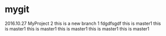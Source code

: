 # mygit
2016.10.27
MyProject
2
this is a new branch
1
fdgdfsgdf
this is master1
this is master1
this is master1
this is master1
this is master1
this is master1